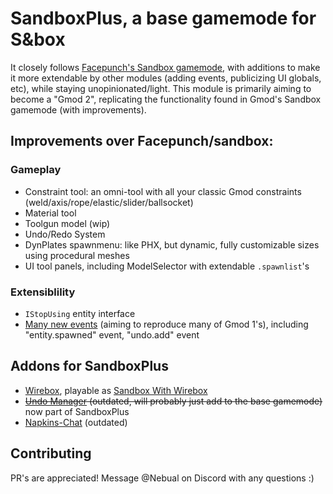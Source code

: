 # SandboxPlus, a base gamemode for S&box

It closely follows [Facepunch's Sandbox gamemode](https://github.com/Facepunch/sandbox), with additions to make it more extendable by other modules (adding events, publicizing UI globals, etc), while staying unopinionated/light. This module is primarily aiming to become a "Gmod 2", replicating the functionality found in Gmod's Sandbox gamemode (with improvements).

## Improvements over Facepunch/sandbox:

### Gameplay

- Constraint tool: an omni-tool with all your classic Gmod constraints (weld/axis/rope/elastic/slider/ballsocket)
- Material tool
- Toolgun model (wip)
- Undo/Redo System
- DynPlates spawnmenu: like PHX, but dynamic, fully customizable sizes using procedural meshes
- UI tool panels, including ModelSelector with extendable `.spawnlist`'s

### Extensiblility

- `IStopUsing` entity interface
- [Many new events](EVENTS.md) (aiming to reproduce many of Gmod 1's), including "entity.spawned" event, "undo.add" event

## Addons for SandboxPlus

- [Wirebox](https://github.com/wiremod/wirebox), playable as [Sandbox With Wirebox](https://asset.party/wiremod/sandboxpluswire)
- ~~[Undo Manager](https://github.com/Nebual/undo-manager) (outdated, will probably just add to the base gamemode)~~ now part of SandboxPlus
- [Napkins-Chat](https://github.com/Nebual/napkins-chat) (outdated)

## Contributing

PR's are appreciated!
Message @Nebual on Discord with any questions :)
